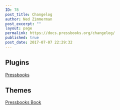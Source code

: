 ```yaml
---
ID: 78
post_title: Changelog
author: Ned Zimmerman
post_excerpt: ""
layout: page
permalink: https://docs.pressbooks.org/changelog/
published: true
post_date: 2017-07-07 22:29:32
---
```

## Plugins

[Pressbooks][1]

## Themes

[Pressbooks Book][2]

 [1]: https://docs.pressbooks.org/changelog/pressbooks
 [2]: https://docs.pressbooks.org/changelog/pressbooks-book